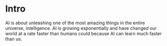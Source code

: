 # Intro

AI is about unleashing one of the most amazing things in the entire universe, intelligence. AI is growing exponentially and have changed our world at a rate faster than humans could because AI can learn much faster than us.
